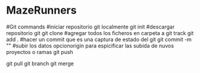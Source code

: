 # MazeRunners
#Git commands
#iniciar repositorio git localmente
git init
#descargar repositorio git
git clone <enlace http del proyecto>
#agregar todos los ficheros en carpeta a git track
git add .
#hacer un commit que es una captura de estado del git
git commit -m "<Mensaje para commit>"
#subir los datos opcionorigin para espicificar las subida de nuvos proyectos o ramas
git push

git pull
git branch
git merge